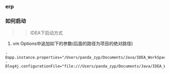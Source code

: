 ### erp

### 如何启动

>> IDEA下启动方式  
1. vm Options中追加如下的参数(后面的路径为项目的绝对路径)
```
-Dapp.instance.properties="/Users/panda_zyp/Documents/Java/IDEA_WorkSpace/erp/config/dev"       
-Dlog4j.configurationFile="file:///Users/panda_zyp/Documents/Java/IDEA_WorkSpace/erp/config/dev/log4j2.xml"
```